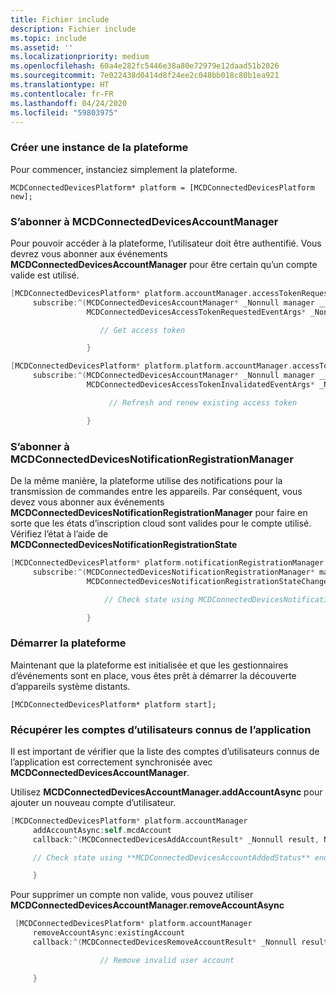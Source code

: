 ```yaml
---
title: Fichier include
description: Fichier include
ms.topic: include
ms.assetid: ''
ms.localizationpriority: medium
ms.openlocfilehash: 60a4e282fc5446e38a80e72979e12daad51b2026
ms.sourcegitcommit: 7e022438d0414d8f24ee2c048bb018c80b1ea921
ms.translationtype: HT
ms.contentlocale: fr-FR
ms.lasthandoff: 04/24/2020
ms.locfileid: "59803975"
---
```

### <a name="create-an-instance-of-the-platform"></a>Créer une instance de la plateforme

Pour commencer, instanciez simplement la plateforme.

`MCDConnectedDevicesPlatform* platform = [MCDConnectedDevicesPlatform new];`

### <a name="subscribe-to-mcdconnecteddevicesaccountmanager"></a>S’abonner à MCDConnectedDevicesAccountManager

Pour pouvoir accéder à la plateforme, l’utilisateur doit être authentifié.  Vous devrez vous abonner aux événements **MCDConnectedDevicesAccountManager** pour être certain qu’un compte valide est utilisé.

```ObjectiveC
[MCDConnectedDevicesPlatform* platform.accountManager.accessTokenRequested
     subscribe:^(MCDConnectedDevicesAccountManager* _Nonnull manager __unused,
                 MCDConnectedDevicesAccessTokenRequestedEventArgs* _Nonnull request __unused) {

                    // Get access token

                 }
```

```ObjectiveC
[MCDConnectedDevicesPlatform* platform.platform.accountManager.accessTokenInvalidated
     subscribe:^(MCDConnectedDevicesAccountManager* _Nonnull manager __unused,
                 MCDConnectedDevicesAccessTokenInvalidatedEventArgs* _Nonnull request) {

                      // Refresh and renew existing access token

                 }
```

### <a name="subscribe-to-mcdconnecteddevicesnotificationregistrationmanager"></a>S’abonner à MCDConnectedDevicesNotificationRegistrationManager

De la même manière, la plateforme utilise des notifications pour la transmission de commandes entre les appareils.  Par conséquent, vous devez vous abonner aux événements **MCDConnectedDevicesNotificationRegistrationManager** pour faire en sorte que les états d’inscription cloud sont valides pour le compte utilisé.  Vérifiez l’état à l’aide de **MCDConnectedDevicesNotificationRegistrationState**

```ObjectiveC
[MCDConnectedDevicesPlatform* platform.notificationRegistrationManager.notificationRegistrationStateChanged
     subscribe:^(MCDConnectedDevicesNotificationRegistrationManager* manager __unused,
                 MCDConnectedDevicesNotificationRegistrationStateChangedEventArgs* args __unused) {

                     // Check state using MCDConnectedDevicesNotificationRegistrationState enum

                 }

```

### <a name="start-the-platform"></a>Démarrer la plateforme
Maintenant que la plateforme est initialisée et que les gestionnaires d’événements sont en place, vous êtes prêt à démarrer la découverte d’appareils système distants.  

`[MCDConnectedDevicesPlatform* platform start];`

### <a name="retrieve-user-accounts-known-to-the-app"></a>Récupérer les comptes d’utilisateurs connus de l’application

Il est important de vérifier que la liste des comptes d’utilisateurs connus de l’application est correctement synchronisée avec **MCDConnectedDevicesAccountManager**.

Utilisez **MCDConnectedDevicesAccountManager.addAccountAsync** pour ajouter un nouveau compte d’utilisateur.

```ObjectiveC
[MCDConnectedDevicesPlatform* platform.accountManager
     addAccountAsync:self.mcdAccount
     callback:^(MCDConnectedDevicesAddAccountResult* _Nonnull result, NSError* _Nullable error) {

     // Check state using **MCDConnectedDevicesAccountAddedStatus** enum

     }
```

Pour supprimer un compte non valide, vous pouvez utiliser **MCDConnectedDevicesAccountManager.removeAccountAsync**

```ObjectiveC
 [MCDConnectedDevicesPlatform* platform.accountManager
     removeAccountAsync:existingAccount
     callback:^(MCDConnectedDevicesRemoveAccountResult* _Nonnull result __unused, NSError* _Nullable error) {

                    // Remove invalid user account

     }
```
